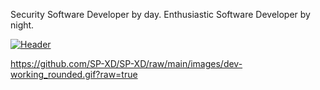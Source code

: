 Security Software Developer by day. Enthusiastic Software Developer by night.


[![Header](https://raw.githubusercontent.com/AnthonyQ98/<OWNER>/<OWNER>/readme_header.png "Header")](https://github.com/SP-XD/SP-XD/raw/main/images/dev-working_rounded.gif?raw=true)

https://github.com/SP-XD/SP-XD/raw/main/images/dev-working_rounded.gif?raw=true
<!--
**AnthonyQ98/AnthonyQ98** is a ✨ _special_ ✨ repository because its `README.md` (this file) appears on your GitHub profile.

Here are some ideas to get you started:

- 🔭 I’m currently working on ...
- 🌱 I’m currently learning ...
- 👯 I’m looking to collaborate on ...
- 🤔 I’m looking for help with ...
- 💬 Ask me about ...
- 📫 How to reach me: ...
- 😄 Pronouns: ...
- ⚡ Fun fact: ...
-->
